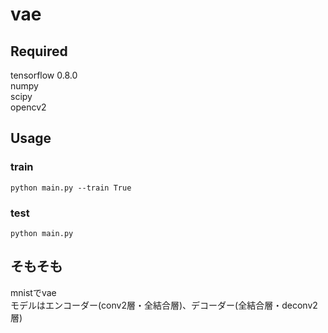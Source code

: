 # vae   

## Required   
tensorflow 0.8.0     
numpy   
scipy   
opencv2   

## Usage   
### train   
`python main.py --train True`   

### test
`python main.py`   

## そもそも    
mnistでvae   
モデルはエンコーダー(conv2層・全結合層)、デコーダー(全結合層・deconv2層)   
